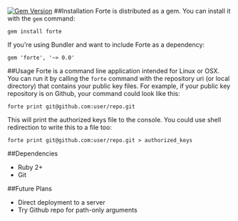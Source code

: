 [![Gem Version](https://badge.fury.io/rb/forte.png)](http://badge.fury.io/rb/forte)
##Installation
Forte is distributed as a gem. You can install it with the `gem` command:

    gem install forte

If you're using Bundler and want to include Forte as a dependency:

    gem 'forte', '~> 0.0'
##Usage
Forte is a command line application intended for Linux or OSX. You can run it by
calling the `forte` command with the repository uri (or local directory) that
contains your public key files. For example, if your public key repository is on
Github, your command could look like this:

    forte print git@github.com:user/repo.git

This will print the authorized keys file to the console. You could use shell
redirection to write this to a file too:

    forte print git@github.com:user/repo.git > authorized_keys

##Dependencies
* Ruby 2+
* Git

##Future Plans
* Direct deployment to a server
* Try Github repo for path-only arguments
